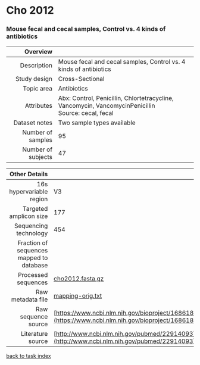 # Cho 2012
### Mouse fecal and cecal samples, Control vs. 4 kinds of antibiotics

| Overview | |
| -------------: |-------------|
| Description      | Mouse fecal and cecal samples, Control vs. 4 kinds of antibiotics |
| Study design | Cross-Sectional |
| Topic area | Antibiotics|
| Attributes | Abx: Control, Penicillin, Chlortetracycline, Vancomycin, VancomycinPenicillin<br/> Source: cecal, fecal|
| Dataset notes | Two sample types available|
| Number of samples | 95|
| Number of subjects | 47|


| Other Details |  |
| -------------: |-------------|
| 16s hypervariable region | V3 |
| Targeted amplicon size | 177 |
| Sequencing technology | 454 |
| Fraction of sequences mapped to database |  |
| Processed sequences | [cho2012.fasta.gz](https://s3.us-east-2.amazonaws.com/knights-lab/public/MLRepo/fasta/cho2012.fasta.gz) |
| Raw metadata file | [mapping-orig.txt](../datasets/cho/mapping-orig.txt) |
| Raw sequence source | [https://www.ncbi.nlm.nih.gov/bioproject/168618](https://www.ncbi.nlm.nih.gov/bioproject/168618) |
| Literature source | [http://www.ncbi.nlm.nih.gov/pubmed/22914093](http://www.ncbi.nlm.nih.gov/pubmed/22914093) |

[back to task index](../README.md)
